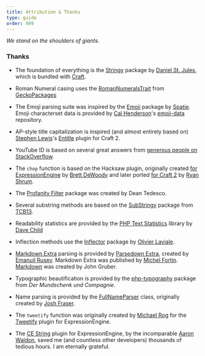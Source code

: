 ```yaml
---
title: Attribution & Thanks
type: guide
order: 999
---
```


_We stand on the shoulders of giants._

### Thanks

- The foundation of everything is the [Stringy](https://github.com/danielstjules/Stringy) package by [Daniel St. Jules](http://danielstjules.com/), which is bundled with [Craft](https://craftcms.com/).

- Roman Numeral casing uses the [RomanNumeralsTrait](https://github.com/GeckoPackages/GeckoTwig/blob/2.x/src/Twig/Text/RomanNumeralsTrait.php) from [GeckoPackages](https://github.com/GeckoPackages)

- The Emoji parsing suite was inspired by the [Emoji](https://github.com/spatie/emoji) package by [Spatie](https://spatie.be/en/opensource). Emoji characterset data is provided by [Cal Henderson](https://www.iamcal.com/)'s [emoji-data](https://github.com/iamcal/emoji-data) repository.  

- AP-style title capitalization is inspired (and almost entirely based on) [Stephen Lewis](https://experiencehq.net/)'s [Entitle](https://experiencehq.net/articles/introducing-entitle) plugin for Craft 2.

- YouTube ID is based on several great answers from [generous people on StackOverflow](https://stackoverflow.com/questions/3452546/how-do-i-get-the-youtube-video-id-from-a-url). 

- The `chop` function is based on the Hacksaw plugin, originally created [for ExpressionEngine](https://devot-ee.com/add-ons/hacksaw) by [Brett DeWoody](http://www.digitalwaxworks.com/) and later ported [for Craft 2](https://github.com/ryanshrum/hacksaw) by [Ryan Shrum](http://ryanshrum.com/).  

- The [Profanity Filter](https://github.com/developerdino/ProfanityFilter) package was created by Dean Tedesco.

- Several substring methods are based on the [SubStringy](https://github.com/TCB13/SubStringy) package from [TCB13](https://iklive.org/).

- Readability statistics are provided by the [PHP Text Statistics](https://github.com/DaveChild/Text-Statistics) library by [Dave Child](https://www.addedbytes.com/.)

- Inflection methods use the [Inflector](https://github.com/ICanBoogie/Inflector) package by [Olivier Laviale](https://github.com/olvlvl).

- [Markdown Extra](https://michelf.ca/projects/php-markdown/extra/) parsing is provided by [Parsedown Extra](https://github.com/erusev/parsedown-extra), created by [Emanuil Rusev](http://erusev.com/). Markdown Extra was published by [Michel Fortin](https://michelf.ca/projects/php-markdown/extra/). [Markdown](https://daringfireball.net/projects/markdown) was created by John Gruber.

- Typographic beautification is provided by the [php-typography](https://github.com/mundschenk-at/php-typography) package from _Der Mundschenk und Compagnie_.

- Name parsing is provided by the [FullNameParser](https://github.com/joshfraser/PHP-Name-Parser) class, originally created by [Josh Fraser](http://www.onlineaspect.com/).

- The `tweetify` function was originally created by [Michael Rog](https://michaelrog.com) for the [Tweetify](https://github.com/RogEE/Tweetify) plugin for ExpressionEngine.

- The [CE String](https://docs.causingeffect.com/expressionengine/ce-string/index.html) plugin for ExpressionEngine, by the incomparable [Aaron Waldon](https://www.causingeffect.com/), saved me (and countless other developers) thousands of tedious hours. I am eternally grateful.
